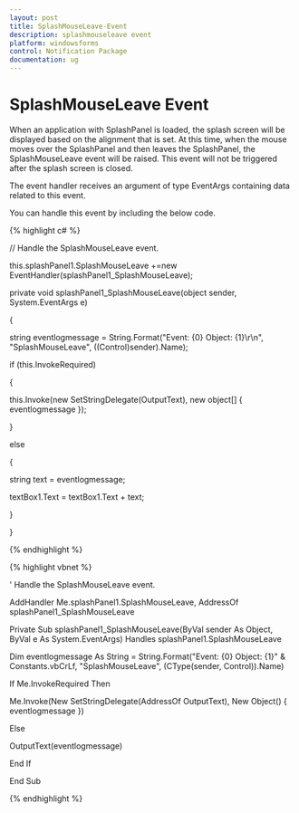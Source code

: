 ```yaml
---
layout: post
title: SplashMouseLeave-Event
description: splashmouseleave event
platform: windowsforms
control: Notification Package 
documentation: ug
---
```


# SplashMouseLeave Event

When an application with SplashPanel is loaded, the splash screen will be displayed based on the alignment that is set. At this time, when the mouse moves over the SplashPanel and then leaves the SplashPanel, the SplashMouseLeave event will be raised. This event will not be triggered after the splash screen is closed.

The event handler receives an argument of type EventArgs containing data related to this event.

You can handle this event by including the below code.

{% highlight c# %}



// Handle the SplashMouseLeave event.

this.splashPanel1.SplashMouseLeave +=new EventHandler(splashPanel1_SplashMouseLeave);



private void splashPanel1_SplashMouseLeave(object sender, System.EventArgs e)

{

string eventlogmessage = String.Format("Event: {0} Object: {1}\r\n", "SplashMouseLeave", ((Control)sender).Name);

if (this.InvokeRequired)

{

this.Invoke(new SetStringDelegate(OutputText), new object[] { eventlogmessage });

}

else

{

string text = eventlogmessage;

textBox1.Text = textBox1.Text + text;

}

}

{% endhighlight %}

{% highlight vbnet %}



' Handle the SplashMouseLeave event.

AddHandler Me.splashPanel1.SplashMouseLeave, AddressOf splashPanel1_SplashMouseLeave



Private Sub splashPanel1_SplashMouseLeave(ByVal sender As Object, ByVal e As System.EventArgs) Handles splashPanel1.SplashMouseLeave



Dim eventlogmessage As String = String.Format("Event: {0} Object: {1}" & Constants.vbCrLf, "SplashMouseLeave", (CType(sender, Control)).Name)

If Me.InvokeRequired Then

Me.Invoke(New SetStringDelegate(AddressOf OutputText), New Object() { eventlogmessage })

Else

OutputText(eventlogmessage)

End If

End Sub

{% endhighlight %}

